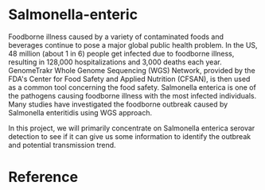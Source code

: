 # Salmonella-enteric

Foodborne illness caused by a variety of contaminated foods and beverages continue to pose a major global public health problem. In the US, 48 million (about 1 in 6) people get infected due to foodborne illness, resulting in 128,000 hospitalizations and 3,000 deaths each year. GenomeTrakr Whole Genome Sequencing (WGS) Network, provided by the FDA's Center for Food Safety and Applied Nutrition (CFSAN), is then used as a common tool concerning the food safety. Salmonella enterica is one of the pathogens causing foodborne illness with the most infected individuals. Many studies have investigated the foodborne outbreak caused by Salmonella enteritidis using WGS approach. 

In this project, we will primarily concentrate on Salmonella enterica serovar detection to see if it can give us some information to identify the outbreak and potential transmission trend. 

# Reference
